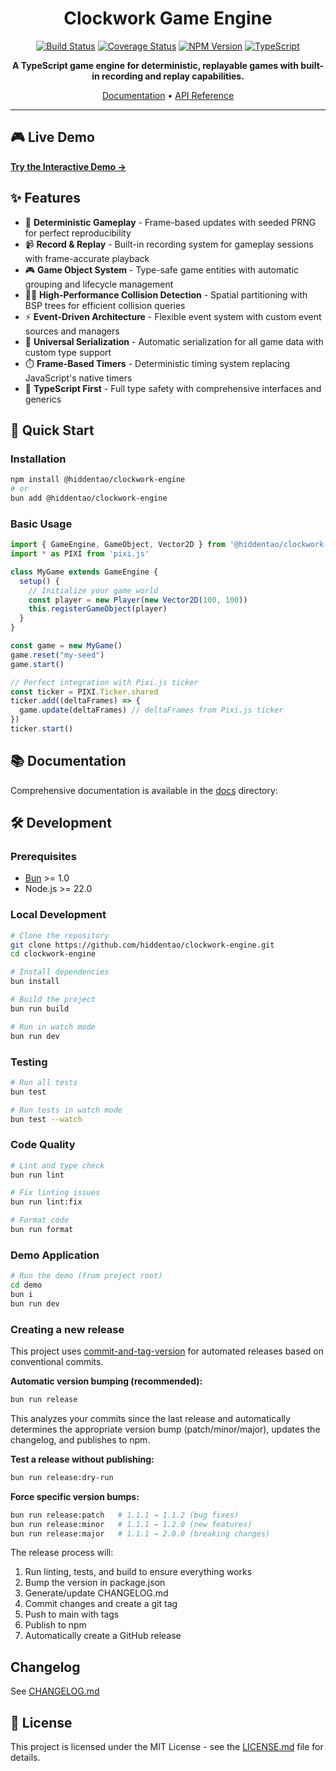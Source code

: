 <div align="center">

# Clockwork Game Engine

[![Build Status](https://img.shields.io/github/actions/workflow/status/hiddentao/clockwork-engine/ci.yml?branch=main)](https://github.com/hiddentao/clockwork-engine/actions)
[![Coverage Status](https://coveralls.io/repos/github/hiddentao/clockwork-engine/badge.svg?branch=main)](https://coveralls.io/github/hiddentao/clockwork-engine?branch=main)
[![NPM Version](https://img.shields.io/npm/v/@hiddentao/clockwork-engine.svg)](https://www.npmjs.com/package/@hiddentao/clockwork-engine)
[![TypeScript](https://img.shields.io/badge/TypeScript-5.3.3-blue.svg)](https://www.typescriptlang.org/)

**A TypeScript game engine for deterministic, replayable games with built-in recording and replay capabilities.**

[Documentation](./docs) • [API Reference](./docs/api.md)

</div>

---

## 🎮 Live Demo

**[Try the Interactive Demo →](https://hiddentao.github.io/clockwork-engine)**

## ✨ Features

- 🎯 **Deterministic Gameplay** - Frame-based updates with seeded PRNG for perfect reproducibility
- 📹 **Record & Replay** - Built-in recording system for gameplay sessions with frame-accurate playback
- 🎮 **Game Object System** - Type-safe game entities with automatic grouping and lifecycle management
- 🏃‍♂️ **High-Performance Collision Detection** - Spatial partitioning with BSP trees for efficient collision queries
- ⚡ **Event-Driven Architecture** - Flexible event system with custom event sources and managers
- 🔄 **Universal Serialization** - Automatic serialization for all game data with custom type support
- ⏱️ **Frame-Based Timers** - Deterministic timing system replacing JavaScript's native timers
- 🔧 **TypeScript First** - Full type safety with comprehensive interfaces and generics

## 🚀 Quick Start

### Installation

```bash
npm install @hiddentao/clockwork-engine
# or
bun add @hiddentao/clockwork-engine
```

### Basic Usage

```typescript
import { GameEngine, GameObject, Vector2D } from '@hiddentao/clockwork-engine'
import * as PIXI from 'pixi.js'

class MyGame extends GameEngine {
  setup() {
    // Initialize your game world
    const player = new Player(new Vector2D(100, 100))
    this.registerGameObject(player)
  }
}

const game = new MyGame()
game.reset("my-seed")
game.start()

// Perfect integration with Pixi.js ticker
const ticker = PIXI.Ticker.shared
ticker.add((deltaFrames) => {
  game.update(deltaFrames) // deltaFrames from Pixi.js ticker
})
ticker.start()
```

## 📚 Documentation

Comprehensive documentation is available in the [docs](./docs) directory:

## 🛠️ Development

### Prerequisites

- [Bun](https://bun.sh/) >= 1.0
- Node.js >= 22.0

### Local Development

```bash
# Clone the repository
git clone https://github.com/hiddentao/clockwork-engine.git
cd clockwork-engine

# Install dependencies
bun install

# Build the project
bun run build

# Run in watch mode
bun run dev
```

### Testing

```bash
# Run all tests
bun test

# Run tests in watch mode
bun test --watch
```

### Code Quality

```bash
# Lint and type check
bun run lint

# Fix linting issues
bun run lint:fix

# Format code
bun run format
```

### Demo Application

```bash
# Run the demo (from project root)
cd demo
bun i 
bun run dev
```

### Creating a new release

This project uses [commit-and-tag-version](https://github.com/absolute-version/commit-and-tag-version) for automated releases based on conventional commits.

**Automatic version bumping (recommended):**
```bash
bun run release
```
This analyzes your commits since the last release and automatically determines the appropriate version bump (patch/minor/major), updates the changelog, and publishes to npm.

**Test a release without publishing:**
```bash
bun run release:dry-run
```

**Force specific version bumps:**
```bash
bun run release:patch   # 1.1.1 → 1.1.2 (bug fixes)
bun run release:minor   # 1.1.1 → 1.2.0 (new features)
bun run release:major   # 1.1.1 → 2.0.0 (breaking changes)
```

The release process will:
1. Run linting, tests, and build to ensure everything works
2. Bump the version in package.json
3. Generate/update CHANGELOG.md
4. Commit changes and create a git tag
5. Push to main with tags
6. Publish to npm
7. Automatically create a GitHub release

## Changelog

See [CHANGELOG.md](CHANGELOG)

## 📄 License

This project is licensed under the MIT License - see the [LICENSE.md](LICENSE) file for details.


